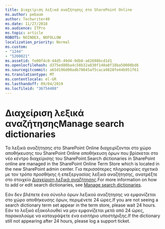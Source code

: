 ```yaml
---
title: Διαχείριση λεξικά αναζήτησης στο SharePoint Online
ms.author: pebaum
author: Techwriter40
ms.date: 11/27/2018
ms.audience: ITPro
ms.topic: article
ROBOTS: NOINDEX, NOFOLLOW
localization_priority: Normal
ms.custom:
- "1244"
- "5200021"
ms.assetid: fe00f4c0-44d5-49d4-9db0-a62698bcd1d1
ms.openlocfilehash: d375ed80ba4c58b32a830f140a8f18ba50008bd6
ms.sourcegitcommit: a65d196d00adb70045af5caca9828fe44b951f61
ms.translationtype: MT
ms.contentlocale: el-GR
ms.lasthandoff: 09/04/2019
ms.locfileid: "36754408"
---
```

# <a name="manage-search-dictionaries"></a><span data-ttu-id="85002-102">Διαχείριση λεξικά αναζήτησης</span><span class="sxs-lookup"><span data-stu-id="85002-102">Manage search dictionaries</span></span>

<span data-ttu-id="85002-103">Τα λεξικά αναζήτησης στο SharePoint Online διαχειρίζονται στο χώρο αποθήκευσης του SharePoint Online αποθήκευση όρων που βρίσκεται στο νέο κέντρο διαχείρισης του SharePoint.</span><span class="sxs-lookup"><span data-stu-id="85002-103">Search dictionaries in SharePoint online are managed in the SharePoint Online Term Store which is located in the new SharePoint admin center.</span></span> <span data-ttu-id="85002-104">Για περισσότερες πληροφορίες σχετικά με τον τρόπο προσθήκης ή επεξεργασίας λεξικά αναζήτησης, ανατρέξτε στο στοιχείο [Διαχείριση λεξικά αναζήτησης](https://go.microsoft.com/fwlink/?linkid=2044669&amp;clcid=0x409).</span><span class="sxs-lookup"><span data-stu-id="85002-104">For more information on how to add or edit search dictionaries, see [Manage search dictionaries](https://go.microsoft.com/fwlink/?linkid=2044669&amp;clcid=0x409).</span></span>
  
<span data-ttu-id="85002-105">Εάν δεν βλέπετε ένα σύνολο όρων λεξικού αναζήτησης να εμφανίζεται στο χώρο αποθήκευσης όρων, περιμένετε 24 ώρες.</span><span class="sxs-lookup"><span data-stu-id="85002-105">If you are not seeing a search dictionary term set appear in the term store, please wait 24 hours.</span></span> <span data-ttu-id="85002-106">Εάν το λεξικό εξακολουθεί να μην εμφανίζεται μετά από 24 ώρες, παρακαλούμε να καταγράψετε ένα εισιτήριο υποστήριξης.</span><span class="sxs-lookup"><span data-stu-id="85002-106">If the dictionary still not appearing after 24 hours, please log a support ticket.</span></span>
  